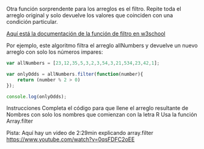 
Otra función sorprendente para los arreglos es el filtro. Repite toda el arreglo original y solo devuelve los valores que coinciden con una condición particular.

[Aquí está la documentación de la función de filtro en w3school](https://www.w3schools.com/jsref/jsref_filter.asp)

Por ejemplo, este algoritmo filtra el arreglo allNumbers y devuelve un nuevo arreglo con solo los números impares:

```js
var allNumbers = [23,12,35,5,3,2,3,54,3,21,534,23,42,1];

var onlyOdds = allNumbers.filter(function(number){
	return (number % 2 > 0)
});

console.log(onlyOdds);
```

Instrucciones
Completa el código para que llene el arreglo resultante de Nombres con solo los nombres que comienzan con la letra R
Usa la función Array.filter

Pista:
Aquí hay un video de 2:29min explicando array.filter
https://www.youtube.com/watch?v=0qsFDFC2oEE